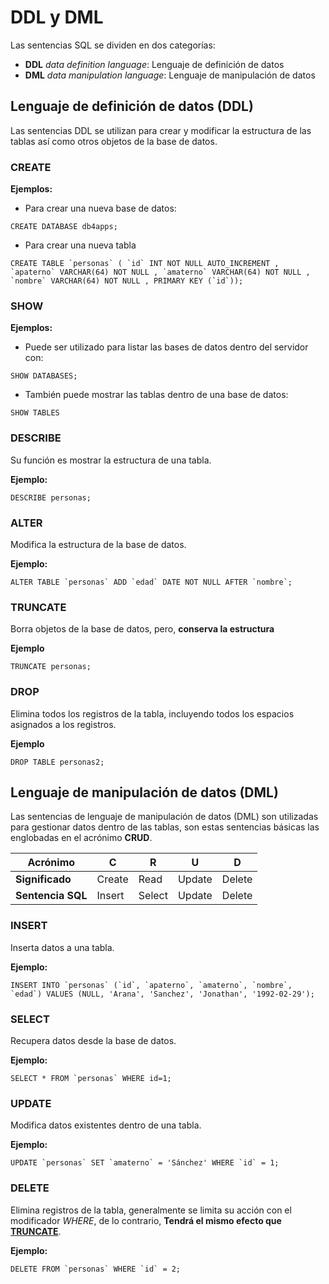 
# DDL y DML
Las sentencias SQL se dividen en dos categorías:

- **DDL** *data definition language*: Lenguaje de definición de datos
- **DML** *data manipulation language*: Lenguaje de manipulación de datos

## Lenguaje de definición de datos (DDL)
Las sentencias DDL se utilizan para crear y modificar la estructura de las tablas así como otros objetos de la base de datos.

### CREATE
**Ejemplos:** 
- Para crear una nueva base de datos:

`CREATE DATABASE db4apps;`

- Para crear una nueva tabla

``CREATE TABLE `personas` ( `id` INT NOT NULL AUTO_INCREMENT , `apaterno` VARCHAR(64) NOT NULL , `amaterno` VARCHAR(64) NOT NULL , `nombre` VARCHAR(64) NOT NULL , PRIMARY KEY (`id`));``

### SHOW
**Ejemplos:** 
- Puede ser utilizado para listar las bases de datos dentro del servidor con:

`SHOW DATABASES;`

- También puede mostrar las tablas dentro de una base de datos:

`SHOW TABLES`

### DESCRIBE
Su función es mostrar la estructura de una tabla.

**Ejemplo:** 

`DESCRIBE personas;`

### ALTER
Modifica la estructura de la base de datos.

**Ejemplo:** 

``ALTER TABLE `personas` ADD `edad` DATE NOT NULL AFTER `nombre`;``
 
### TRUNCATE
Borra objetos de la base de datos, pero, **conserva la estructura**

**Ejemplo**

`TRUNCATE personas;`

###  DROP
Elimina todos los registros de la tabla, incluyendo todos los espacios asignados a los registros.

**Ejemplo**

`DROP TABLE personas2;`

## Lenguaje de manipulación de datos (DML)
Las sentencias de lenguaje de manipulación de datos (DML) son utilizadas para gestionar datos dentro de las tablas, son estas sentencias básicas las englobadas en el acrónimo **CRUD**.

|Acrónimo|C|R|U|D|
|--|--|--|--|--|
|**Significado**|Create|Read|Update|Delete|
|**Sentencia SQL**|Insert|Select|Update|Delete|

### INSERT
Inserta datos a una tabla.

**Ejemplo:**

``INSERT INTO `personas` (`id`, `apaterno`, `amaterno`, `nombre`, `edad`) VALUES (NULL, 'Arana', 'Sanchez', 'Jonathan', '1992-02-29');``

### SELECT
Recupera datos desde la base de datos.

**Ejemplo:**

``SELECT * FROM `personas` WHERE id=1;``

### UPDATE
Modifica datos existentes dentro de una tabla.

**Ejemplo:**

``UPDATE `personas` SET `amaterno` = 'Sánchez' WHERE `id` = 1;``

### DELETE 
Elimina registros de la tabla, generalmente se limita su acción con el modificador *WHERE*, de lo contrario, **Tendrá el mismo efecto que [TRUNCATE](#truncate)**.

**Ejemplo:**

``DELETE FROM `personas` WHERE `id` = 2;``

